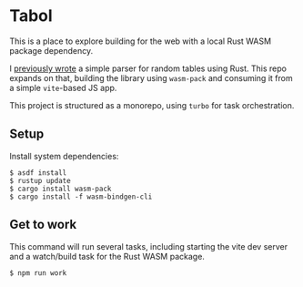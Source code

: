 # Tabol

This is a place to explore building for the web with a local Rust WASM package
dependency.

I [previously wrote](https://github.com/solomonhawk/tabol-rust) a simple parser
for random tables using Rust. This repo expands on that, building the library
using `wasm-pack` and consuming it from a simple `vite`-based JS app.

This project is structured as a monorepo, using `turbo` for task orchestration.

## Setup

Install system dependencies:

    $ asdf install
    $ rustup update
    $ cargo install wasm-pack
    $ cargo install -f wasm-bindgen-cli

## Get to work

This command will run several tasks, including starting the vite dev server and
a watch/build task for the Rust WASM package.

    $ npm run work